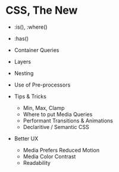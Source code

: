 # CSS, The New

- :is(), :where()
- :has()
- Container Queries
- Layers
- Nesting
- Use of Pre-processors




- Tips & Tricks
	- Min, Max, Clamp
	- Where to put Media Queries
	- Performant Transitions & Animations
	- Declaritive / Semantic CSS
- Better UX
	- Media Prefers Reduced Motion
	- Media Color Contrast
	- Readability